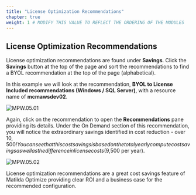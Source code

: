 ```yaml
---
title: "License Optimization Recommendations" 
chapter: true
weight: 1 # MODIFY THIS VALUE TO REFLECT THE ORDERING OF THE MODULES
---
```

## License Optimization Recommendations

License optimization recommendations are found under **Savings**. Click the **Savings** button at the top of the page and sort the recommendations to find a BYOL recommendation at the top of the page (alphabetical). 

In this example we will look at the recommendation, **BYOL to License Included recommendations (Windows / SQL Server)**, with a resource name of **mcmawsdev02**. 

![MPW.05.01](/images/MPW.05.01.png)

Again, click on the recommendation to open the **Recommendations** pane providing its details. Under the On Demand section of this recommendation, you will notice the extraordinary savings identified in cost reduction - over $10,500! You can see that this cost savings is based on the total yearly compute cost savings as well as the difference in license costs ($9,500 per year).

![MPW.05.02](/images/MPW.05.02.png)

License optimization recommendations are a great cost savings feature of Matilda Optimize providing clear ROI and a business case for the recommended configuration. 